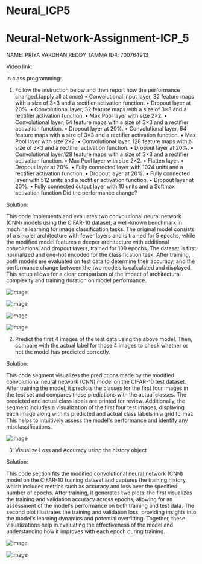 # Neural_ICP5
# Neural-Network-Assignment-ICP_5

NAME: PRIYA VARDHAN REDDY TAMMA ID#: 700764913

Video link:

In class programming:

1. Follow the instruction below and then report how the performance changed.(apply all at once)
• Convolutional input layer, 32 feature maps with a size of 3×3 and a rectifier activation function.
• Dropout layer at 20%.
• Convolutional layer, 32 feature maps with a size of 3×3 and a rectifier activation function.
• Max Pool layer with size 2×2.
• Convolutional layer, 64 feature maps with a size of 3×3 and a rectifier activation function.
• Dropout layer at 20%.
• Convolutional layer, 64 feature maps with a size of 3×3 and a rectifier activation function.
• Max Pool layer with size 2×2.
• Convolutional layer, 128 feature maps with a size of 3×3 and a rectifier activation function.
• Dropout layer at 20%.
• Convolutional layer,128 feature maps with a size of 3×3 and a rectifier activation function.
• Max Pool layer with size 2×2.
• Flatten layer.
• Dropout layer at 20%.
• Fully connected layer with 1024 units and a rectifier activation function.
• Dropout layer at 20%.
• Fully connected layer with 512 units and a rectifier activation function.
• Dropout layer at 20%.
• Fully connected output layer with 10 units and a Softmax activation function
Did the performance change?

Solution:

This code implements and evaluates two convolutional neural network (CNN) models using the CIFAR-10 dataset, a well-known benchmark in machine learning for image classification tasks. The original model consists of a simpler architecture with fewer layers and is trained for 5 epochs, while the modified model features a deeper architecture with additional convolutional and dropout layers, trained for 100 epochs. The dataset is first normalized and one-hot encoded for the classification task. After training, both models are evaluated on test data to determine their accuracy, and the performance change between the two models is calculated and displayed. This setup allows for a clear comparison of the impact of architectural complexity and training duration on model performance.

![image](https://github.com/user-attachments/assets/4ae12bd7-67d7-4a33-a4a0-5f1bd9e7682b)

![image](https://github.com/user-attachments/assets/660dd242-142f-4b6f-b4d2-ab461eded4d1)

![image](https://github.com/user-attachments/assets/15cd37bf-9a8e-4419-ad42-e168eeb99b3b)
        
![image](https://github.com/user-attachments/assets/c955efbd-2e21-480c-8595-a3043c59bf67)

2. Predict the first 4 images of the test data using the above model. Then, compare with the actual label for those 4 images to check whether or not the model has predicted correctly.

Solution:

This code segment visualizes the predictions made by the modified convolutional neural network (CNN) model on the CIFAR-10 test dataset. After training the model, it predicts the classes for the first four images in the test set and compares these predictions with the actual classes. The predicted and actual class labels are printed for review. Additionally, the segment includes a visualization of the first four test images, displaying each image along with its predicted and actual class labels in a grid format. This helps to intuitively assess the model's performance and identify any misclassifications.

![image](https://github.com/user-attachments/assets/398ef69d-0465-4ed4-96c3-7b962f8d9fcb)

3. Visualize Loss and Accuracy using the history object

Solution:

This code section fits the modified convolutional neural network (CNN) model on the CIFAR-10 training dataset and captures the training history, which includes metrics such as accuracy and loss over the specified number of epochs. After training, it generates two plots: the first visualizes the training and validation accuracy across epochs, allowing for an assessment of the model's performance on both training and test data. The second plot illustrates the training and validation loss, providing insights into the model's learning dynamics and potential overfitting. Together, these visualizations help in evaluating the effectiveness of the model and understanding how it improves with each epoch during training.

![image](https://github.com/user-attachments/assets/e923e87f-2809-4c68-86a6-99ae78a9eed1)

![image](https://github.com/user-attachments/assets/414aa0d6-0ba0-4ddf-9166-e77c803efbe3)
